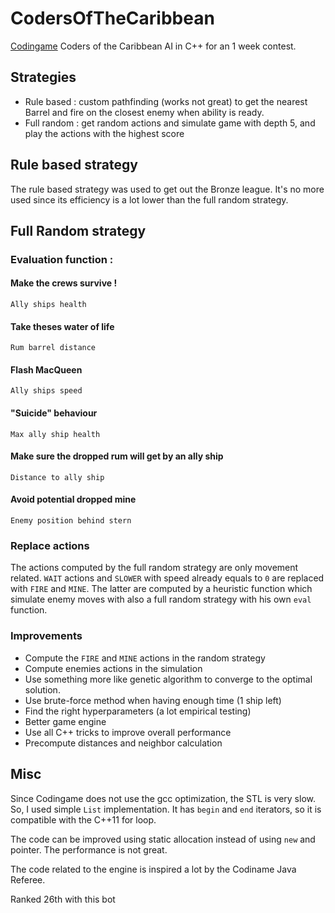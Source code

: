 # CodersOfTheCaribbean
[Codingame](https://www.codingame.com/leaderboards/challenge/coders-of-the-caribbean/global) Coders of the Caribbean AI in C++ for an 1 week contest.

## Strategies
- Rule based : custom pathfinding (works not great) to get the nearest Barrel and 
fire on the closest enemy when ability is ready.
- Full random : get random actions and simulate game with depth 5, and play the actions with the highest score

## Rule based strategy
The rule based strategy was used to get out the Bronze league. It's no more used since its efficiency
is a lot lower than the full random strategy.

## Full Random strategy

### Evaluation function : 

#### Make the crews survive !
```
Ally ships health
```

#### Take theses water of life
```
Rum barrel distance
```

#### Flash MacQueen
```
Ally ships speed
```

#### "Suicide" behaviour
```
Max ally ship health
```

#### Make sure the dropped rum will get by an ally ship 
```
Distance to ally ship
```

#### Avoid potential dropped mine
```
Enemy position behind stern
```

### Replace actions
The actions computed by the full random strategy are only movement related.
`WAIT` actions and `SLOWER` with speed already equals to `0` are replaced with `FIRE` and `MINE`. 
The latter are computed by a heuristic function which simulate enemy moves with also a full random strategy with his
own `eval` function.

### Improvements
- Compute the `FIRE` and `MINE` actions in the random strategy
- Compute enemies actions in the simulation
- Use something more like genetic algorithm to converge to the optimal solution.
- Use brute-force method when having enough time (1 ship left)
- Find the right hyperparameters (a lot empirical testing)
- Better game engine
- Use all C++ tricks to improve overall performance
- Precompute distances and neighbor calculation


## Misc
Since Codingame does not use the gcc optimization, the STL is very slow. So, I used simple `List` implementation. 
It has `begin` and `end` iterators, so it is compatible with the C++11 for loop. 

The code can be improved using static allocation instead of using `new` and pointer. The performance is not great.

The code related to the engine is inspired a lot by the Codiname Java Referee.

Ranked 26th with this bot



